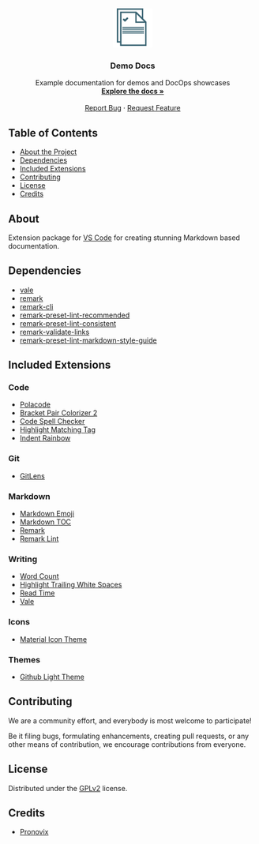 
<!-- PROJECT LOGO -->
<br />
<p align="center">
  <a href="https://github.com/ocular-d/writing-extension-pack">
    <img src="icon.png" alt="Logo" width="80" height="80">
  </a>

  <h3 align="center">Demo Docs</h3>

  <p align="center">
    Example documentation for demos and DocOps showcases
    <br />
    <a href="https://github.com/ocular-d/writing-extension-pack"><strong>Explore the docs »</strong></a>
    <br />
    <br />
    <a href="https://github.com/ocular-d/writing-extension-pack/issues">Report Bug</a>
    ·
    <a href="https://github.com/ocular-d/writing-extension-pack/issues">Request Feature</a>
  </p>
</p>

<!-- TABLE OF CONTENTS -->
## Table of Contents

- [About the Project](#about)
- [Dependencies](#dependencies)
- [Included Extensions](#included-extensions)
- [Contributing](#contributing)
- [License](#license)
- [Credits](#credits)

## About

Extension package for [VS Code](https://code.visualstudio.com/) for creating stunning Markdown based documentation.

## Dependencies

- [vale](https://errata-ai.github.io/vale/ "Link to Vale linter")
- [remark](https://github.com/remarkjs/remark-lint)
- [remark-cli](https://www.npmjs.com/package/remark-cli)
- [remark-preset-lint-recommended](https://www.npmjs.com/package/remark-preset-lint-recommended)
- [remark-preset-lint-consistent](https://www.npmjs.com/package/remark-preset-lint-consistent)
- [remark-validate-links](https://github.com/remarkjs/remark-validate-links)
- [remark-preset-lint-markdown-style-guide](https://www.npmjs.com/package/remark-preset-lint-markdown-style-guide)

## Included Extensions

### Code

- [Polacode](https://marketplace.visualstudio.com/items?itemName=pnp.polacode)
- [Bracket Pair Colorizer 2](https://marketplace.visualstudio.com/items?itemName=CoenraadS.bracket-pair-colorizer-2)
- [Code Spell Checker](https://marketplace.visualstudio.com/items?itemName=streetsidesoftware.code-spell-checker)
- [Highlight Matching Tag](https://marketplace.visualstudio.com/items?itemName=vincaslt.highlight-matching-tag)
- [Indent Rainbow](https://marketplace.visualstudio.com/items?itemName=oderwat.indent-rainbow)

### Git

- [GitLens](https://marketplace.visualstudio.com/items?itemName=eamodio.gitlens)

### Markdown

- [Markdown Emoji](https://marketplace.visualstudio.com/items?itemName=bierner.markdown-emoji)
- [Markdown TOC](https://marketplace.visualstudio.com/items?itemName=AlanWalk.markdown-toc)
- [Remark](https://marketplace.visualstudio.com/items?itemName=mrmlnc.vscode-remark)
- [Remark Lint](https://marketplace.visualstudio.com/items?itemName=drewbourne.vscode-remark-lint)

### Writing

- [Word Count](https://marketplace.visualstudio.com/items?itemName=ms-vscode.wordcount)
- [Highlight Trailing White Spaces](https://marketplace.visualstudio.com/items?itemName=ybaumes.highlight-trailing-white-spaces)
- [Read Time](https://marketplace.visualstudio.com/items?itemName=johnpapa.read-time)
- [Vale](https://marketplace.visualstudio.com/items?itemName=testthedocs.vale)

### Icons

- [Material Icon Theme](https://marketplace.visualstudio.com/items?itemName=PKief.material-icon-theme)

### Themes

- [Github Light Theme](https://marketplace.visualstudio.com/items?itemName=Hyzeta.vscode-theme-github-light)




## Contributing

We are a community effort, and everybody is most welcome to participate!

Be it filing bugs, formulating enhancements, creating pull requests, or any other means of contribution, we encourage contributions from everyone.

## License

Distributed under the [GPLv2](https://www.gnu.org/licenses/old-licenses/gpl-2.0.en.html "Link to license") license.

## Credits

- [Pronovix](https://pronovix.com/ "Link to Pronovix website")
